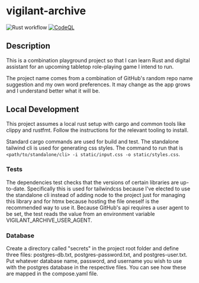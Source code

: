 # vigilant-archive

![Rust workflow](https://github.com/jfolkerth/vigilant_archive/actions/workflows/rust.yml/badge.svg)
[![CodeQL](https://github.com/jfolkerth/vigilant_archive/actions/workflows/codeql.yml/badge.svg)](https://github.com/jfolkerth/vigilant_archive/actions/workflows/codeql.yml)

## Description

This is a combination playground project so that I can learn Rust and digital assistant for an upcoming tabletop role-playing game I intend to run.

The project name comes from a combination of GitHub's random repo name suggestion and my own word preferences. It may change as the app grows and I understand better what it will be.

## Local Development

This project assumes a local rust setup with cargo and common tools like clippy and rustfmt. Follow the instructions for the relevant tooling to install.

Standard cargo commands are used for build and test. The standalone tailwind cli is used for generating css styles. The command to run that is `<path/to/standalone/cli> -i static/input.css -o static/styles.css`.

### Tests

The dependencies test checks that the versions of certain libraries are up-to-date. Specifically this is used for tailwindcss because I've elected to use the standalone cli instead of adding node to the project just for managing this library and for htmx because hosting the file oneself is the recommended way to use it. Because GitHub's api requires a user agent to be set, the test reads the value from an environment variable VIGILANT_ARCHIVE_USER_AGENT.

### Database

Create a directory called "secrets" in the project root folder and define three files: postgres-db.txt, postgres-password.txt, and postgres-user.txt. Put whatever database name, password, and username you wish to use with the postgres database in the respective files. You can see how these are mapped in the compose.yaml file.